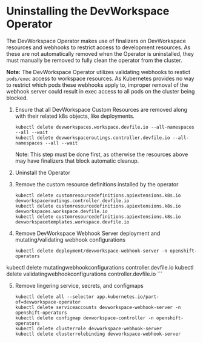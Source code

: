 # Uninstalling the DevWorkspace Operator
The DevWorkspace Operator makes use of finalizers on DevWorkspace resources and webhooks to restrict access to development resources. As these are not automatically removed when the Operator is uninstalled, they must manually be removed to fully clean the operator from the cluster.

**Note:** The DevWorkspace Operator utilizes validating webhooks to restict `pods/exec` access to workspace resources. As Kubernetes provides no way to restrict which pods these webhooks apply to, improper removal of the webhook server could result in exec access to all pods on the cluster being blocked.

1. Ensure that all DevWorkspace Custom Resources are removed along with their related k8s objects, like deployments.

	```
	kubectl delete devworkspaces.workspace.devfile.io --all-namespaces --all --wait
	kubectl delete devworkspaceroutings.controller.devfile.io --all-namespaces --all --wait
	```
	Note: This step must be done first, as otherwise the resources above may have finalizers that block automatic cleanup.

2. Uninstall the Operator

3. Remove the custom resource definitions installed by the operator

	```
	kubectl delete customresourcedefinitions.apiextensions.k8s.io devworkspaceroutings.controller.devfile.io
	kubectl delete customresourcedefinitions.apiextensions.k8s.io devworkspaces.workspace.devfile.io
	kubectl delete customresourcedefinitions.apiextensions.k8s.io devworkspacetemplates.workspace.devfile.io
	```

4. Remove DevWorkspace Webhook Server deployment and mutating/validating webhook configurations

	```
	kubectl delete deployment/devworkspace-webhook-server -n openshift-operators
  kubectl delete mutatingwebhookconfigurations controller.devfile.io
	kubectl delete validatingwebhookconfigurations controller.devfile.io
	```

5. Remove lingering service, secrets, and configmaps

	```
	kubectl delete all --selector app.kubernetes.io/part-of=devworkspace-operator
	kubectl delete serviceaccounts devworkspace-webhook-server -n openshift-operators
	kubectl delete configmap devworkspace-controller -n openshift-operators
	kubectl delete clusterrole devworkspace-webhook-server
	kubectl delete clusterrolebinding devworkspace-webhook-server
	```
